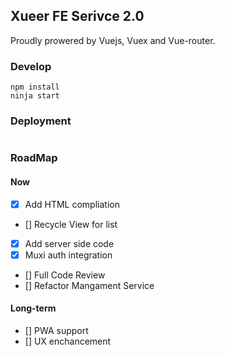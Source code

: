 ## Xueer FE Serivce 2.0

Proudly prowered by Vuejs, Vuex and Vue-router.

### Develop

```
npm install
ninja start
```

### Deployment

```

```

### RoadMap

#### Now

* [x] Add HTML compliation
* [] Recycle View for list
* [x] Add server side code
* [x] Muxi auth integration
* [] Full Code Review
* [] Refactor Mangament Service

#### Long-term

* [] PWA support
* [] UX enchancement
